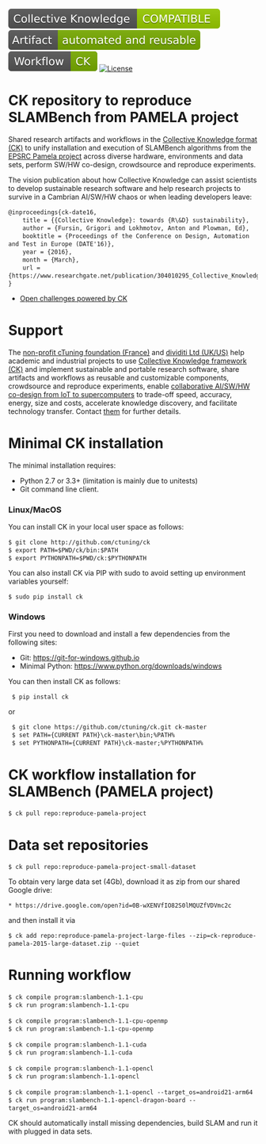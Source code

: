 [![compatibility](https://github.com/ctuning/ck-guide-images/blob/master/ck-compatible.svg)](https://github.com/ctuning/ck)
[![automation](https://github.com/ctuning/ck-guide-images/blob/master/ck-artifact-automated-and-reusable.svg)](http://cTuning.org/ae)
[![workflow](https://github.com/ctuning/ck-guide-images/blob/master/ck-workflow.svg)](http://cKnowledge.org)
[![License](https://img.shields.io/badge/License-BSD%203--Clause-blue.svg)](https://opensource.org/licenses/BSD-3-Clause)

CK repository to reproduce SLAMBench from PAMELA project
========================================================

Shared research artifacts and workflows 
in the [Collective Knowledge format (CK)](http://cKnowledge.org)
to unify installation and execution of SLAMBench algorithms 
from the [EPSRC Pamela project](http://apt.cs.manchester.ac.uk/projects/PAMELA)
across diverse hardware, environments and data sets, 
perform SW/HW co-design, crowdsource and reproduce experiments.

The vision publication about how Collective Knowledge
can assist scientists to develop sustainable research software 
and help research projects to survive in a Cambrian AI/SW/HW chaos
or when leading developers leave:


```
@inproceedings{ck-date16,
    title = {{Collective Knowledge}: towards {R\&D} sustainability},
    author = {Fursin, Grigori and Lokhmotov, Anton and Plowman, Ed},
    booktitle = {Proceedings of the Conference on Design, Automation and Test in Europe (DATE'16)},
    year = {2016},
    month = {March},
    url = {https://www.researchgate.net/publication/304010295_Collective_Knowledge_Towards_RD_Sustainability}
}
```

* [Open challenges powered by CK](https://github.com/ctuning/ck/wiki/Research-and-development-challenges)

Support
=======
The [non-profit cTuning foundation (France)](http://cTuning.org)
and [dividiti Ltd (UK/US)](http://dividiti.com)
help academic and industrial projects to use
[Collective Knowledge framework (CK)](http://cKnowledge.org) and implement sustainable
and portable research software, share artifacts and workflows as reusable and
customizable components, crowdsource and reproduce experiments,
enable [collaborative AI/SW/HW co-design from IoT to supercomputers](http://cKnowledge.org/ai)
to trade-off speed, accuracy, energy, size and costs,
accelerate knowledge discovery, and facilitate technology transfer.
Contact [them](mailto:grigori.fursin@ctuning.org;anton@dividiti.com) 
for further details.

Minimal CK installation
=======================

The minimal installation requires:

* Python 2.7 or 3.3+ (limitation is mainly due to unitests)
* Git command line client.

### Linux/MacOS

You can install CK in your local user space as follows:

```
$ git clone http://github.com/ctuning/ck
$ export PATH=$PWD/ck/bin:$PATH
$ export PYTHONPATH=$PWD/ck:$PYTHONPATH
```

You can also install CK via PIP with sudo to avoid setting up environment variables yourself:

```
$ sudo pip install ck
```

### Windows

First you need to download and install a few dependencies from the following sites:

* Git: https://git-for-windows.github.io
* Minimal Python: https://www.python.org/downloads/windows

You can then install CK as follows:
```
 $ pip install ck
```

or


```
 $ git clone https://github.com/ctuning/ck.git ck-master
 $ set PATH={CURRENT PATH}\ck-master\bin;%PATH%
 $ set PYTHONPATH={CURRENT PATH}\ck-master;%PYTHONPATH%
```

CK workflow installation for SLAMBench (PAMELA project)
=======================================================

```
$ ck pull repo:reproduce-pamela-project
```

Data set repositories
=====================

```
$ ck pull repo:reproduce-pamela-project-small-dataset
```

To obtain very large data set (4Gb), download it as zip
from our shared Google drive:

```
* https://drive.google.com/open?id=0B-wXENVfIO82S0lMQUZfVDVmc2c
```

and then install it via

```
$ ck add repo:reproduce-pamela-project-large-files --zip=ck-reproduce-pamela-2015-large-dataset.zip --quiet
```

Running workflow
================

```
$ ck compile program:slambench-1.1-cpu
$ ck run program:slambench-1.1-cpu

$ ck compile program:slambench-1.1-cpu-openmp
$ ck run program:slambench-1.1-cpu-openmp

$ ck compile program:slambench-1.1-cuda
$ ck run program:slambench-1.1-cuda

$ ck compile program:slambench-1.1-opencl
$ ck run program:slambench-1.1-opencl

$ ck compile program:slambench-1.1-opencl --target_os=android21-arm64
$ ck run program:slambench-1.1-opencl-dragon-board --target_os=android21-arm64
```

CK should automatically install missing dependencies, build SLAM and run it with plugged in data sets.
